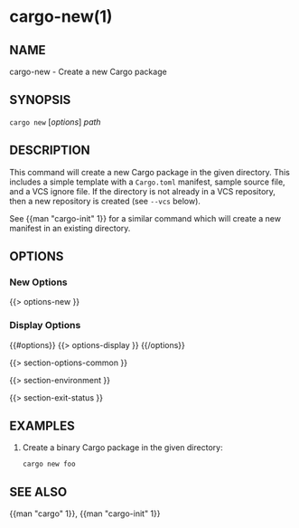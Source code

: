 # cargo-new(1)

## NAME

cargo-new - Create a new Cargo package

## SYNOPSIS

`cargo new` [_options_] _path_

## DESCRIPTION

This command will create a new Cargo package in the given directory. This
includes a simple template with a `Cargo.toml` manifest, sample source file,
and a VCS ignore file. If the directory is not already in a VCS repository,
then a new repository is created (see `--vcs` below).

See {{man "cargo-init" 1}} for a similar command which will create a new manifest
in an existing directory.

## OPTIONS

### New Options

{{> options-new }}

### Display Options

{{#options}}
{{> options-display }}
{{/options}}

{{> section-options-common }}

{{> section-environment }}

{{> section-exit-status }}

## EXAMPLES

1. Create a binary Cargo package in the given directory:

       cargo new foo

## SEE ALSO
{{man "cargo" 1}}, {{man "cargo-init" 1}}
